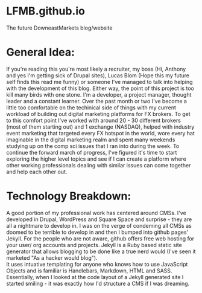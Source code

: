 # LFMB.github.io
The future DowneastMarkets blog/website

# General Idea:
If you're reading this you're most likely a recruiter, my boss (Hi, Anthony and yes I'm getting sick of Drupal sites), Lucas Blom (Hope this my future self finds this read me funny) or someone I've managed to talk into helping with the development of this blog.
Either way, the point of this project is too kill many birds with one stone. I'm a developer, a project manager, thought leader and a constant learner.
Over the past month or two I've become a little too comfortable on the techinical side of things with my current workload of building out digital marketing platforms for FX brokers.
To get to this comfort point I've worked with around 20 - 30 different brokers (most of them starting out) and 1 exchange (NASDAQ), helped with industry event marketing that targeted every FX hotspot in the world, wore every hat imaginable in the digital marketing realm and spent many weekends studying up on the comp sci issues that I ran into during the week.
To continue the forward march of progress, I've figured it's time to start exploring the higher level topics and see if I can create a platform where other working professionals dealing with similar issues can come together and help each other out.

# Technology Breakdown:
A good portion of my professional work has centered around CMSs. I've developed in Drupal, WordPress and Square Space and surprise - they are all a nightmare to develop in. 
I was on the verge of condeming all CMSs as doomed to be terrible to develop in and then I bumped into github pages' Jekyll. For the people who are not aware, github offers free web hosting for your user/ org accounts and projects.
Jekyll is a Ruby based static site generator that allows blogging to be done like a true nerd would (I've seen it marketed "As a hacker would blog").  
It uses intuative templating for anyone who knows how to use JavaScript Objects and is familiar is Handlebars, Markdown, HTML and SASS. 
Essentially, when I looked at the code layout of a Jekyll generated site I started smiling - it was exactly how I'd structure a CMS if I was dreaming.

